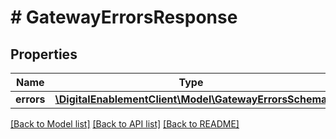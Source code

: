 # # GatewayErrorsResponse

## Properties

Name | Type | Description | Notes
------------ | ------------- | ------------- | -------------
**errors** | [**\DigitalEnablementClient\Model\GatewayErrorsSchema**](GatewayErrorsSchema.md) |  | [optional] 

[[Back to Model list]](../../README.md#documentation-for-models) [[Back to API list]](../../README.md#documentation-for-api-endpoints) [[Back to README]](../../README.md)


